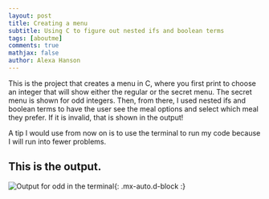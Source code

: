 ```yaml
---
layout: post
title: Creating a menu 
subtitle: Using C to figure out nested ifs and boolean terms 
tags: [aboutme]
comments: true
mathjax: false
author: Alexa Hanson
---
```


This is the project that creates a menu in C, where you first print to choose an integer that will show either the regular or the secret menu. The secret menu is shown for odd integers. Then, from there, I used nested ifs and boolean terms to have the user see the meal options and select which meal they prefer. If it is invalid, that is shown in the output!

A tip I would use from now on is to use the terminal to run my code because I will run into fewer problems.

## This is the output.



![Output for odd in the terminal](https://alexahanson22-ui.github.io/assets/img/outputforodd.png){: .mx-auto.d-block :}
